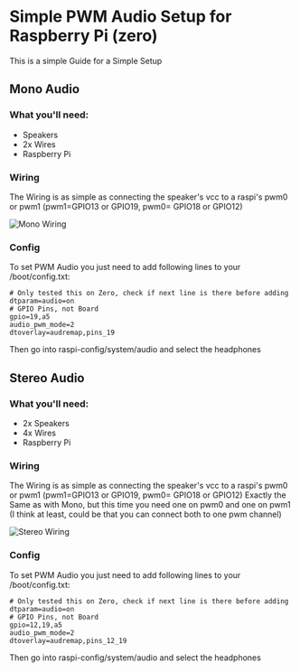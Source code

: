 # Simple PWM Audio Setup for Raspberry Pi (zero)

This is a simple Guide for a Simple Setup

## Mono Audio

### What you'll need:
- Speakers
- 2x Wires
- Raspberry Pi

### Wiring

The Wiring is as simple as connecting the speaker's vcc to a raspi's pwm0 or pwm1 (pwm1=GPIO13 or GPIO19, pwm0= GPIO18 or GPIO12)

![Mono Wiring](https://user-images.githubusercontent.com/73284582/157530011-1812c41b-64f2-44ab-bc78-5d3ffaa17012.png)

### Config

To set PWM Audio you just need to add following lines to your /boot/config.txt:

```
# Only tested this on Zero, check if next line is there before adding
dtparam=audio=on
# GPIO Pins, not Board
gpio=19,a5
audio_pwm_mode=2
dtoverlay=audremap,pins_19
```

Then go into raspi-config/system/audio and select the headphones

## Stereo Audio

### What you'll need:
- 2x Speakers
- 4x Wires
- Raspberry Pi

### Wiring

The Wiring is as simple as connecting the speaker's vcc to a raspi's pwm0 or pwm1 (pwm1=GPIO13 or GPIO19, pwm0= GPIO18 or GPIO12)
Exactly the Same as with Mono, but this time you need one on pwm0 and one on pwm1 (I think at least, could be that you can connect both to one pwm channel)

![Stereo Wiring](https://user-images.githubusercontent.com/73284582/157531123-badd41e4-79e7-4ce3-b252-cc238dd36d5c.png)

### Config

To set PWM Audio you just need to add following lines to your /boot/config.txt:

```
# Only tested this on Zero, check if next line is there before adding
dtparam=audio=on
# GPIO Pins, not Board
gpio=12,19,a5
audio_pwm_mode=2
dtoverlay=audremap,pins_12_19
```

Then go into raspi-config/system/audio and select the headphones
